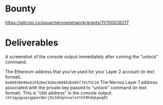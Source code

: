 # Bounty
https://gitcoin.co/issue/nervosnetwork/grants/11/100026217
# Deliverables
A screenshot of the console output immediately after running the "unlock" command.  
  
The Ethereum address that you've used for your Layer 2 account (in text format).  
```0x08930e96eb1FA2beC920a309443Ed45f7d1f5C28```
The Nervos Layer 1 address associated with the private key passed to "unlock" command (in text format). This is "ckb address" in the console output.  
```ckt1qyqyxpsgppec8mrj9z2d2qnsvalnttht9hdqkpwq0t```
